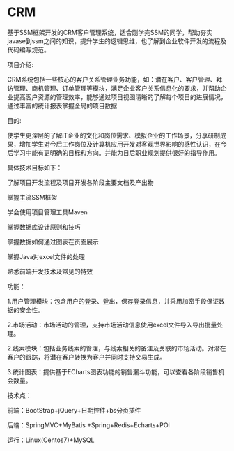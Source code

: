 # CRM
基于SSM框架开发的CRM客户管理系统，适合刚学完SSM的同学，帮助夯实javase到ssm之间的知识，提升学生的逻辑思维，也了解到企业软件开发的流程及代码编写规范。

项目介绍:

CRM系统包括一些核心的客户关系管理业务功能，如：潜在客户、客户管理、拜访管理、商机管理、订单管理等模块，满足企业客户关系信息化的要求，并帮助企业提高客户资源的管理效率，能够通过项目视图清晰的了解每个项目的进展情况，通过丰富的统计报表掌握全局的项目数据

目的:

使学生更深层的了解IT企业的文化和岗位需求、模拟企业的工作场景，分享研制成果，增加学生对今后工作岗位及计算机应用开发对客观世界影响的感性认识，在今后学习中能有更明确的目标和方向。并能为日后职业规划提供很好的指导作用。

具体技术目标如下：

了解项目开发流程及项目开发各阶段主要文档及产出物

掌握主流SSM框架

学会使用项目管理工具Maven

掌握数据库设计原则和技巧

掌握数据如何通过图表在页面展示

掌握Java对excel文件的处理

熟悉前端开发技术及常见的特效

功能：

1.用户管理模块：包含用户的登录、登出，保存登录信息，并采用加密手段保证数据的安全性。

2.市场活动：市场活动的管理，支持市场活动信息使用excel文件导入导出批量处理。

2.线索模块：包括业务线索的管理，与线索相关的备注及关联的市场活动。对潜在客户的跟踪，将潜在客户转换为客户并同时支持交易生成。

3.统计图表：提供基于ECharts图表功能的销售漏斗功能，可以查看各阶段销售机会数量。


技术点：

前端：BootStrap+jQuery+日期控件+bs分页插件

后端：SpringMVC+MyBatis +Spring+Redis+Echarts+POI

运行：Linux(Centos7)+MySQL

